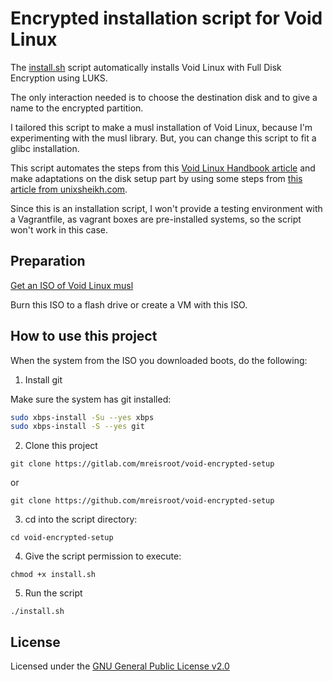 # Encrypted installation script for Void Linux

The [install.sh](./install.sh) script automatically installs Void Linux with Full Disk Encryption using LUKS.

The only interaction needed is to choose the destination disk and to give a name to the encrypted partition.

I tailored this script to make a musl installation of Void Linux, because I'm experimenting with the musl library. But, you can change this script to fit a glibc installation.

This script automates the steps from this [Void Linux Handbook article](https://docs.voidlinux.org/installation/guides/fde.html) and make adaptations on the disk setup part by using some steps from [this article from unixsheikh.com](https://www.unixsheikh.com/tutorials/real-full-disk-encryption-using-grub-on-artix-linux-for-bios-and-uefi.html).

Since this is an installation script, I won't provide a testing environment with a Vagrantfile, as vagrant boxes are pre-installed systems, so the script won't work in this case.

## Preparation

[Get an ISO of Void Linux musl](https://voidlinux.org/download/)

Burn this ISO to a flash drive or create a VM with this ISO.

## How to use this project

When the system from the ISO you downloaded boots, do the following:

1. Install git

Make sure the system has git installed:

```sh
sudo xbps-install -Su --yes xbps
sudo xbps-install -S --yes git
```

2. Clone this project

`git clone https://gitlab.com/mreisroot/void-encrypted-setup`

or 

`git clone https://github.com/mreisroot/void-encrypted-setup`

3. cd into the script directory:

`cd void-encrypted-setup`

4. Give the script permission to execute:

`chmod +x install.sh`

5. Run the script

`./install.sh`

## License

Licensed under the [GNU General Public License v2.0](./LICENSE)
